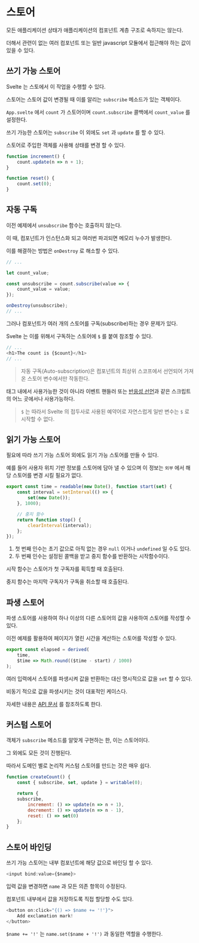 # 스토어

모든 애플리케이션 상태가 애플리케이션의 컴포넌트 계층 구조로 속하지는 않는다.

더해서 관련이 없는 여러 컴포넌트 또는 일반 javascript 모듈에서 접근해야 하는 값이 있을 수 있다.

## 쓰기 가능 스토어

Svelte 는 스토에서 이 작업을 수행할 수 있다.

스토어는 스토어 값이 변경될 때 이를 알리는 `subscribe` 메소드가 있는 객체이다.

`App.svelte` 에서 `count` 가 스토어이며 `count.subscribe` 콜백에서 `count_value` 를 설정한다.

쓰기 가능한 스토어는 `subscribe` 이 외에도 `set` 과 `update` 를 할 수 있다.

스토어로 주입한 객체를 사용해 상태를 변경 할 수 있다.

```javascript
function increment() {
    count.update(n => n + 1);
}
```

```javascript
function reset() {
    count.set(0);
}
```

## 자동 구독

이전 예제에서 `unsubscribe` 함수는 호출하지 않는다.

이 때, 컴포넌트가 인스턴스화 되고 여러번 파괴되면 메모리 누수가 발생한다.

이를 해결하는 방법은 `onDestroy` 로 해소할 수 있다.

```javascript
// ...

let count_value;

const unsubscribe = count.subscribe(value => {
    count_value = value;
});

onDestroy(unsubscribe);
// ...
```

그러나 컴포넌트가 여러 개의 스토어를 구독(subscribe)하는 경우 문제가 있다.

Svelte 는 이를 위해서 구독하는 스토어에 `$` 를 붙여 참조할 수 있다.

```javascript
// ...
<h1>The count is {$count}</h1>
// ...
```

> 자동 구독(Auto-subscription)은 컴포넌트의 최상위 스코프에서 선언되어 가져온 스토어 변수에서만 작동한다.

태그 내에서 사용가능한 것이 아니라 이벤트 핸들러 또는 [반응성 선언](./2_reactivity.md#선언)과 같은 스크립트의 어느 곳에서나 사용가능하다.

> `$` 는 따라서 Svelte 의 접두사로 사용된 예약어로 자연스럽게 일반 변수는 `$` 로 시작할 수 없다.

## 읽기 가능 스토어

필요에 따라 쓰기 가능 스토어 외에도 읽기 가능 스토어를 만들 수 있다.

예를 들어 사용자 위치 기반 정보를 스토어에 담아 낼 수 있으며 이 정보는 `외부` 에서 해당 스토어를 변경 시킬 필요가 없다.

```javascript
export const time = readable(new Date(), function start(set) {
    const interval = setInterval(() => {
        set(new Date());
    }, 1000);

    // 중지 함수
    return function stop() {
        clearInterval(interval);
    };
});
```

1. 첫 번째 인수는 초기 값으로 아직 없는 경우 `null` 이거나 `undefined` 일 수도 있다.
2. 두 번째 인수는 설정된 콜백을 받고 중지 함수를 반환하는 시작함수이다.

시작 함수는 스토어가 첫 구독자를 획득할 때 호출된다.

중지 함수는 마지막 구독자가 구독을 취소할 때 호출된다.

## 파생 스토어

파생 스토어를 사용하여 하나 이상의 다른 스토어의 값을 사용하여 스토어를 작성할 수 있다.

이전 예제를 활용하여 페이지가 열린 시간을 계산하는 스토어를 작성할 수 있다.

```javascript
export const elapsed = derived(
    time,
    $time => Math.round(($time - start) / 1000)
);
```

여러 입력에서 스토어를 파생시켜 값을 반환하는 대신 명시적으로 값을 `set` 할 수 있다.

비동기 적으로 값을 파생시키는 것이 대표적인 케이스다.

자세한 내용은 [API 문서](https://svelte.dev/docs#derived) 를 참조하도록 한다.

## 커스텀 스토어

객체가 `subscribe` 메소드를 알맞게 구현하는 한, 이는 스토어이다.

그 외에도 모든 것이 진행된다.

따라서 도메인 별로 논리적 커스텀 스토어를 만드는 것은 매우 쉽다.

```javascript
function createCount() {
    const { subscribe, set, update } = writable(0);

    return {
    subscribe,
        increment: () => update(n => n + 1),
        decrement: () => update(n => n - 1),
        reset: () => set(0)
    };
}
```

## 스토어 바인딩

쓰기 가능 스토어는 내부 컴포넌트에 해당 값으로 바인딩 할 수 있다.

```javascript
<input bind:value={$name}>
```

입력 값을 변경하면 `name` 과 모든 의존 항목이 수정된다.

컴포넌트 내부에서 값을 저장하도록 직접 할당할 수도 있다.

```javascript
<button on:click="{() => $name += '!'}">
    Add exclamation mark!
</button>
```

`$name += '!'` 는 `name.set($name + '!')` 과 동일한 역할을 수행한다.

